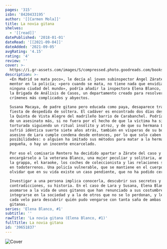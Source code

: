 ```yaml
---
pages: '315'
isbn: '8420433195'
author: '[[Carmen Mola]]'
title: La novia gitana
shelves:
  - '[[read]]'
datePublished: '2018-01-01'
dateRead: '[[2021-09-04]]'
dateAdded: '2021-09-05'
avgRating: '4.15'
rating: '4'
review: ''
cover: >-
  https://i.gr-assets.com/images/S/compressed.photo.goodreads.com/books/1522139806l/39651837._SY475_.jpg
description: >-
  «En Madrid se mata poco», le decía al joven subinspector Ángel Zárate su
  mentor en la policía; «pero cuando se mata, no tiene nada que envidiarle a
  ninguna ciudad del mundo», podría añadir la inspectora Elena Blanco, jefa de
  la Brigada de Análisis de Casos, un departamento creado para resolver los
  crímenes más complicados y abyectos.  
    
  Susana Macaya, de padre gitano pero educada como paya, desaparece tras su
  fiesta de despedida de soltera. El cadáver es encontrado dos días después en
  la Quinta de Vista Alegre del madrileño barrio de Carabanchel. Podría tratarse
  de un asesinato más, si no fuera por el hecho de que la víctima ha sido
  torturada siguiendo un ritual insólito y atroz, y de que su hermana Lara
  sufrió idéntica suerte siete años atrás, también en vísperas de su boda. El
  asesino de Lara cumple condena desde entonces, por lo que solo caben dos
  posibilidades: o alguien ha imitado sus métodos para matar a la hermana
  pequeña, o hay un inocente encarcelado.  
    
  Por eso el comisario Rentero ha decidido apartar a Zárate del caso y
  encargárselo a la veterana Blanco, una mujer peculiar y solitaria, amante de
  la grappa, el karaoke, los coches de coleccionista y las relaciones sexuales
  en todoterrenos. Una policía vulnerable, que se mantiene en el cuerpo para no
  olvidar que en su vida existe un caso pendiente, que no ha podido cerrar.  
    
  Investigar a una persona implica conocerla, descubrir sus secretos y
  contradicciones, su historia. En el caso de Lara y Susana, Elena Blanco debe
  asomarse a la vida de unos gitanos que han renunciado a sus costumbres para
  integrarse en la sociedad y a la de otros que no se lo perdonan, y levantar
  cada velo para descubrir quién pudo vengarse con tanta saña de ambas novias
  gitanas.
series: 'Elena Blanco, #1'
subtitle: ''
rawTitle: 'La novia gitana (Elena Blanco, #1)'
fullTitle: La novia gitana
id: '39651837'
---
```

![Cover](https:&#x2F;&#x2F;i.gr-assets.com&#x2F;images&#x2F;S&#x2F;compressed.photo.goodreads.com&#x2F;books&#x2F;1522139806l&#x2F;39651837._SY475_.jpg)
